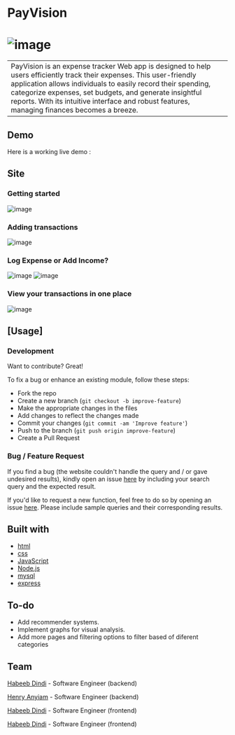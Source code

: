 # PayVision
# ![image](https://github.com/habeebdindi/payvision/assets/76703071/7a990563-999f-420f-bbb7-d8c8518aa025)


<table>
<tr>
<td>
  PayVision is an expense tracker Web app is designed to help users efficiently track their expenses. This user-friendly application allows individuals to easily record their spending, categorize expenses, set budgets, and generate insightful reports. With its intuitive interface and robust features, managing finances becomes a breeze.
</td>
</tr>
</table>


## Demo
Here is a working live demo : 


## Site

### Getting started
![image](https://github.com/habeebdindi/payvision/assets/76703071/75d5ecdd-628b-4d46-8c35-bc61e6345064)


### Adding transactions
![image](https://github.com/habeebdindi/payvision/assets/76703071/f58907db-91db-4154-9341-2c178047c091)


### Log Expense or Add Income?
![image](https://github.com/habeebdindi/payvision/assets/76703071/b62ba434-a1dc-435e-a354-ee123e94a98d)
![image](https://github.com/habeebdindi/payvision/assets/76703071/b1496f01-a3bc-43ee-8e12-5f05a1b2b96c)


### View your transactions in one place
![image](https://github.com/habeebdindi/payvision/assets/76703071/09f675f0-7bf3-433f-945b-d9faf601be2e)




## [Usage]

### Development
Want to contribute? Great!

To fix a bug or enhance an existing module, follow these steps:

- Fork the repo
- Create a new branch (`git checkout -b improve-feature`)
- Make the appropriate changes in the files
- Add changes to reflect the changes made
- Commit your changes (`git commit -am 'Improve feature'`)
- Push to the branch (`git push origin improve-feature`)
- Create a Pull Request 

### Bug / Feature Request

If you find a bug (the website couldn't handle the query and / or gave undesired results), kindly open an issue [here](https://github.com/habeebdindi/payvision/issues/new) by including your search query and the expected result.

If you'd like to request a new function, feel free to do so by opening an issue [here](https://github.com/habeebdindi/payvision/issues/new). Please include sample queries and their corresponding results.


## Built with 
- [html](https://www.w3schools.com/html/)
- [css](https://www.w3schools.com/css/)
- [JavaScript](https://www.javascript.com/)
- [Node.js](https://nodejs.org/en/learn/getting-started/introduction-to-nodejs)
- [mysql](https://www.mysql.com/)
- [express](https://expressjs.com/en/starter/basic-routing.html)


## To-do
- Add recommender systems.
- Implement graphs for visual analysis.
- Add more pages and filtering options to filter based of diferent categories

## Team
[Habeeb Dindi](https://github.com/habeebdindi) - Software Engineer (backend)

[Henry Anyiam](https://github.com/HenryAnyiam) - Software Engineer (backend)

[Habeeb Dindi](https://github.com/Paulkelvin) - Software Engineer (frontend)

[Habeeb Dindi](https://github.com/horlahuk) - Software Engineer (frontend)
